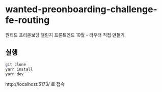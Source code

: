 # wanted-preonboarding-challenge-fe-routing
원티드 프리온보딩 챌린지 프론트엔드 10월 - 라우터 직접 만들기

## 실행
```bash
git clone
yarn install
yarn dev
```
http://localhost:5173/ 로 접속
